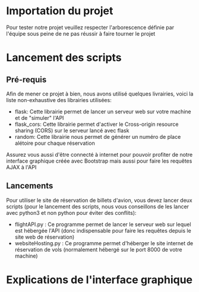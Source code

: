 <h1>Importation du projet</h1>
<p>Pour tester notre projet veuillez respecter l'arborescence définie par l'équipe sous peine de ne pas réussir à faire tourner le projet</p>
<h1>Lancement des scripts</h1>
<h2>Pré-requis</h2>
<p>Afin de mener ce projet à bien, nous avons utilisé quelques livrairies, voici la liste non-exhaustive des librairies utilisées:</p>
<ul>
  <li>flask: Cette librairie permet de lancer un serveur web sur votre machine et de "simuler" l'API</li>
  <li>flask_cors: Cette librairie permet d'activer le Cross-origin resource sharing (CORS) sur le serveur lancé avec flask</li>
  <li>random: Cette librairie nous permet de générer un numéro de place alétoire pour chaque réservation</li>
</ul>
<p>Assurez vous aussi d'être connecté à internet pour pouvoir profiter de notre interface graphique créée avec Bootstrap mais aussi pour faire les requêtes AJAX à l'API</p>
<h2>Lancements</h2>
<p>Pour utiliser le site de réservation de billets d'avion, vous devez lancer deux scripts (pour le lancement des scripts, nous vous conseillons de les lancer avec python3 et non python pour éviter des conflits):</p>
<ul>
  <li>flightAPI.py : Ce programme permet de lancer le serveur web sur lequel est hébergée l'API (donc indispensable pour faire les requêtes depuis le site web de réservation)</li>
  <li>websiteHosting.py : Ce programme permet d'héberger le site internet de réservation de vols (normalement hébergé sur le port 8000 de votre machine)</li>
</ul>
<h1>Explications de l'interface graphique</h1>
